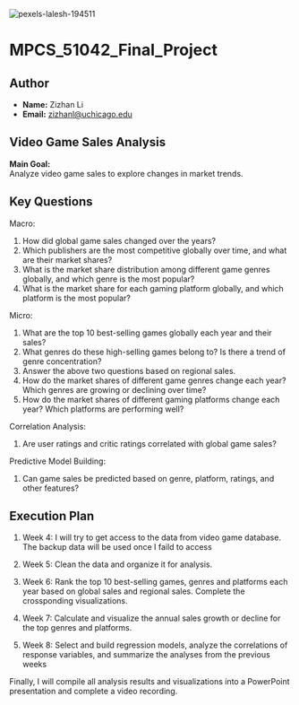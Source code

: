 ![pexels-lalesh-194511](https://github.com/user-attachments/assets/d21883e7-15ba-4d88-abd1-421c9b3a60b6)

# MPCS_51042_Final_Project

## **Author**

- **Name:** Zizhan Li
- **Email:** zizhanl@uchicago.edu

## **Video Game Sales Analysis**

**Main Goal:**  
Analyze video game sales to explore changes in market trends.


## **Key Questions**
Macro:
1. How did global game sales changed over the years?
2. Which publishers are the most competitive globally over time, and what are their market shares?
3. What is the market share distribution among different game genres globally, and which genre is the most popular?
4. What is the market share for each gaming platform globally, and which platform is the most popular?

Micro:
1. What are the top 10 best-selling games globally each year and their sales?
2. What genres do these high-selling games belong to? Is there a trend of genre concentration?
3. Answer the above two questions based on regional sales.
4. How do the market shares of different game genres change each year? Which genres are growing or declining over time?
5. How do the market shares of different gaming platforms change each year? Which platforms are performing well?
   
Correlation Analysis:
1. Are user ratings and critic ratings correlated with global game sales?

Predictive Model Building:
1. Can game sales be predicted based on genre, platform, ratings, and other features?


## **Execution Plan**

1. Week 4: I will try to get access to the data from video game database. The backup data will be used once I faild to access

2. Week 5: Clean the data and organize it for analysis.

3. Week 6: Rank the top 10 best-selling games, genres and platforms each year based on global sales and regional sales. Complete the crossponding visualizations.

4. Week 7: Calculate and visualize the annual sales growth or decline for the top genres and platforms.

5. Week 8: Select and build regression models, analyze the correlations of response variables, and summarize the analyses from the previous weeks

Finally, I will compile all analysis results and visualizations into a PowerPoint presentation and complete a video recording.
